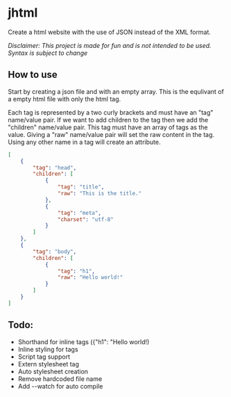 # jhtml

Create a html website with the use of JSON instead of the XML format.

*Disclaimer: This project is made for fun and is not intended to be used. Syntax is subject to change*

## How to use
Start by creating a json file and with an empty array. This is the equlivant of a empty html file with only the html tag.

Each tag is represented by a two curly brackets and must have an "tag" name/value pair.
If we want to add children to the tag then we add the "children" name/value pair. This tag must have an array of tags as the value.
Giving a "raw" name/value pair will set the raw content in the tag.
Using any other name in a tag will create an attribute.
```json
[
	{
		"tag": "head",
		"children": [
			{
				"tag": "title",
				"raw": "This is the title."
			},
			{
				"tag": "meta",
                "charset": "utf-8"
			}
		]
	},
	{
		"tag": "body",
		"children": [
			{
				"tag": "h1",
				"raw": "Hello world!"
			}
		]
	}
]
```

## Todo:
- Shorthand for inline tags ({"h1": "Hello world!)
- Inline styling for tags
- Script tag support
- Extern stylesheet tag
- Auto stylesheet creation
- Remove hardcoded file name
- Add --watch for auto compile
